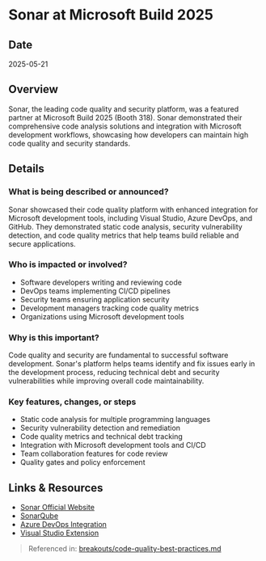 # Sonar at Microsoft Build 2025

## Date
2025-05-21

## Overview
Sonar, the leading code quality and security platform, was a featured partner at Microsoft Build 2025 (Booth 318). Sonar demonstrated their comprehensive code analysis solutions and integration with Microsoft development workflows, showcasing how developers can maintain high code quality and security standards.

## Details

### What is being described or announced?
Sonar showcased their code quality platform with enhanced integration for Microsoft development tools, including Visual Studio, Azure DevOps, and GitHub. They demonstrated static code analysis, security vulnerability detection, and code quality metrics that help teams build reliable and secure applications.

### Who is impacted or involved?
- Software developers writing and reviewing code
- DevOps teams implementing CI/CD pipelines
- Security teams ensuring application security
- Development managers tracking code quality metrics
- Organizations using Microsoft development tools

### Why is this important?
Code quality and security are fundamental to successful software development. Sonar's platform helps teams identify and fix issues early in the development process, reducing technical debt and security vulnerabilities while improving overall code maintainability.

### Key features, changes, or steps
- Static code analysis for multiple programming languages
- Security vulnerability detection and remediation
- Code quality metrics and technical debt tracking
- Integration with Microsoft development tools and CI/CD
- Team collaboration features for code review
- Quality gates and policy enforcement

## Links & Resources
- [Sonar Official Website](https://www.sonarsource.com/)
- [SonarQube](https://www.sonarqube.org/)
- [Azure DevOps Integration](https://docs.sonarqube.org/latest/analysis/azuredevops-integration/)
- [Visual Studio Extension](https://marketplace.visualstudio.com/items?itemName=SonarSource.SonarLintforVisualStudio2019)

> Referenced in: [breakouts/code-quality-best-practices.md](../breakouts/code-quality-best-practices.md)
